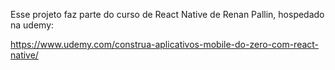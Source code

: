 Esse projeto faz parte do curso de React Native de Renan Pallin, hospedado na udemy:

https://www.udemy.com/construa-aplicativos-mobile-do-zero-com-react-native/